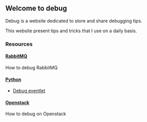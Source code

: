 ## Welcome to debug

Debug is a website dedicated to store and share debugging tips.

This website present tips and tricks that I use on a daily basis.

### Resources

#### [RabbitMQ](sections/rabbitmq.md)

How to debug RabbitMQ

#### [Python](sections/python/README.md)

- [Debug eventlet](sections/python/eventlet.md)

#### [Openstack](sections/openstack/README.md)

How to debug on Openstack
